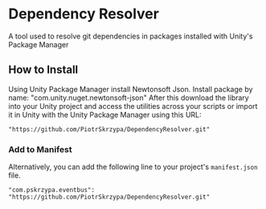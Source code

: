 # Dependency Resolver

A tool used to resolve git dependencies in packages installed with Unity's Package Manager


## How to Install

Using Unity Package Manager install Newtonsoft Json. Install package by name:
"com.unity.nuget.newtonsoft-json"
After this download the library into your Unity project and access the utilities across your scripts or import it in Unity with 
the Unity Package Manager using this URL:

```
"https://github.com/PiotrSkrzypa/DependencyResolver.git"
```

### Add to Manifest

Alternatively, you can add the following line to your project's `manifest.json` file.

```
"com.pskrzypa.eventbus": "https://github.com/PiotrSkrzypa/DependencyResolver.git"
```
